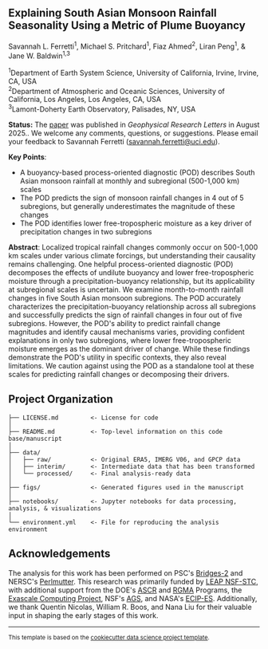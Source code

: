 Explaining South Asian Monsoon Rainfall Seasonality Using a Metric of Plume Buoyancy
------------

Savannah L. Ferretti<sup>1</sup>, Michael S. Pritchard<sup>1</sup>, Fiaz Ahmed<sup>2</sup>, Liran Peng<sup>1</sup>, & Jane W. Baldwin<sup>1,3</sup>

<sup>1</sup>Department of Earth System Science, University of California, Irvine, Irvine, CA, USA  
<sup>2</sup>Department of Atmospheric and Oceanic Sciences, University of California, Los Angeles, Los Angeles, CA, USA  
<sup>3</sup>Lamont-Doherty Earth Observatory, Palisades, NY, USA  

**Status:** The [paper](https://doi.org/10.1029/2025GL115546) was published in *Geophysical Research Letters* in August 2025.. We welcome any comments, questions, or suggestions. Please email your feedback to Savannah Ferretti (savannah.ferretti@uci.edu).

**Key Points**:
- A buoyancy-based process-oriented diagnostic (POD) describes South Asian monsoon rainfall at monthly and subregional (500-1,000 km) scales
- The POD predicts the sign of monsoon rainfall changes in 4 out of 5 subregions, but generally underestimates the magnitude of these changes
- The POD identifies lower free-tropospheric moisture as a key driver of precipitation changes in two subregions

**Abstract**: Localized tropical rainfall changes commonly occur on 500-1,000 km scales under various climate forcings, but understanding their causality remains challenging. One helpful process-oriented diagnostic (POD) decomposes the effects of undilute buoyancy and lower free-tropospheric moisture through a precipitation-buoyancy relationship, but its applicability at subregional scales is uncertain. We examine month-to-month rainfall changes in five South Asian monsoon subregions. The POD accurately characterizes the precipitation-buoyancy relationship across all subregions and successfully predicts the sign of rainfall changes in four out of five subregions. However, the POD's ability to predict rainfall change magnitudes and identify causal mechanisms varies, providing confident explanations in only two subregions, where lower free-tropospheric moisture emerges as the dominant driver of change. While these findings demonstrate the POD's utility in specific contexts, they also reveal limitations. We caution against using the POD as a standalone tool at these scales for predicting rainfall changes or decomposing their drivers.

Project Organization
------------
```
├── LICENSE.md         <- License for code
│
├── README.md          <- Top-level information on this code base/manuscript
│
├── data/
│   ├── raw/           <- Original ERA5, IMERG V06, and GPCP data
│   ├── interim/       <- Intermediate data that has been transformed
│   └── processed/     <- Final analysis-ready data
│
├── figs/              <- Generated figures used in the manuscript
│
├── notebooks/         <- Jupyter notebooks for data processing, analysis, & visualizations  
│
└── environment.yml    <- File for reproducing the analysis environment
```

Acknowledgements
-------

The analysis for this work has been performed on PSC's [Bridges-2](https://www.psc.edu/resources/bridges-2/) and NERSC's [Perlmutter](https://docs.nersc.gov/systems/perlmutter/architecture/). This research was primarily funded by [LEAP NSF-STC](https://leap.columbia.edu/), with additional support from the DOE's [ASCR](https://www.energy.gov/science/ascr/advanced-scientific-computing-research) and [RGMA](https://eesm.science.energy.gov/program-area/regional-global-model-analysis) Programs, the [Exascale Computing Project](https://www.exascaleproject.org/), NSF's [AGS](https://www.nsf.gov/geo/ags), and NASA's [ECIP-ES](https://science.nasa.gov/earth-science/early-career-opportunities/#h-early-career-investigator-program-in-earth-science). Additionally, we thank Quentin Nicolas, William R. Boos, and Nana Liu for their valuable input in shaping the early stages of this work.

--------
<p><small>This template is based on the <a target="_blank" href="https://drivendata.github.io/cookiecutter-data-science/">cookiecutter data science project template</a>.</small></p>
